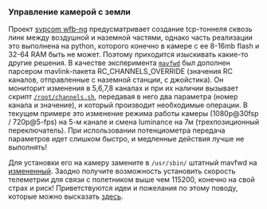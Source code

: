 ### Управление камерой с земли

Проект [svpcom wfb-ng](https://github.com/svpcom/wfb-ng) предусматривает создание tcp-тоннеля сквозь линк между воздушной и наземной частями, однако часть реализации это выполнена на python, которого конечно в камере с ее 8-16mb flash и 32-64 RAM быть не может.
Поэтому приходится изыскивать какие-то другие решения. В качестве эксперимента [`mavfwd`](mavfwd) был дополнен парсером mavlink-пакета RC_CHANNELS_OVERRIDE (значения RC каналов, отправленные с наземной станции, с джойстика).
Он мониторит изменения в 5,6,7,8 каналах и при их наличии вызывает скрипт [`/root/channels.sh`](gk7205v200/root), передавая в него два параметра (номер канала и значение), и который производит необходимые операции. В текущем примере это изменение режима работы камеры (1080p@30fsp / 720p@5-fps) на 5-м канале и смена luminance на 7м (трехпозиционный переключатель).
При использовании потенциометра передача параметров идет слишком быстро, и медленные действия лучше не выполнять!

Для установки его на камеру замените в `/usr/sbin/` штатный mavfwd на [измененный](gk7205v200/usr/sbin). Заодно получите возможность установить скорость телеметрии для связи с полетником выше чем 115200, конечно на свой страх и риск!
Приветствуются идеи и пожелания по этому поводу, которые можно высказать [здесь](https://t.me/+BMyMoolVOpkzNWUy).
